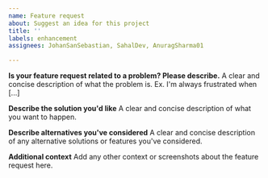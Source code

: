```yaml
---
name: Feature request
about: Suggest an idea for this project
title: ''
labels: enhancement
assignees: JohanSanSebastian, SahalDev, AnuragSharma01

---
```


**Is your feature request related to a problem? Please describe.**
A clear and concise description of what the problem is. Ex. I'm always frustrated when [...]

**Describe the solution you'd like**
A clear and concise description of what you want to happen.

**Describe alternatives you've considered**
A clear and concise description of any alternative solutions or features you've considered.

**Additional context**
Add any other context or screenshots about the feature request here.
